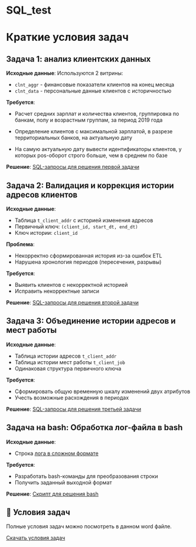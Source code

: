 # SQL_test

# Краткие условия задач
## Задача 1: анализ клиентских данных

**Исходные данные**:
Используются 2 витрины:
- `clnt_aggr` - финансовые показатели клиентов на конец месяца
- `clnt_data` - персональные данные клиентов с историчностью

**Требуется**:
- Расчет средних зарплат и количества клиентов, группировка по банкам, полу и возрастным группам, за период 2019 года

- Определение клиентов с максимальной зарплатой, в разрезе территориальных банков, на актуальную дату

- На самую актуальную дату вывести идентификаторы клиентов, у которых pos-оборот строго больше, чем в среднем по базе

**Решение**:
[SQL-запросы для решения первой задачи](https://github.com/vncvtkv/GlowByte_SQL_test/blob/main/scripts/sql/1problem.sql)

## Задача 2: Валидация и коррекция истории адресов клиентов

**Исходные данные**:
- Таблица `t_client_addr` с историей изменения адресов
- Первичный ключ: `(client_id, start_dt, end_dt)`
- Ключ истории: `client_id`

**Проблема**:
- Некорректно сформированная история из-за ошибок ETL
- Нарушена хронология периодов (пересечения, разрывы)

**Требуется**:
- Выявить клиентов с некорректной историей
- Исправить некорректные записи

**Решение**:
[SQL-запросы для решения второй задачи](https://github.com/vncvtkv/GlowByte_SQL_test/blob/main/scripts/sql/2problem.sql)

## Задача 3: Объединение истории адресов и мест работы

**Исходные данные**:
- Таблица истории адресов `t_client_addr`
- Таблица истории мест работы `t_client_job`
- Одинаковая структура первичного ключа

**Требуется**:
- Сформировать общую временную шкалу изменений двух атрибутов
- Учесть возможные расхождения в периодах

**Решение**:
[SQL-запросы для решения третьей задачи](https://github.com/vncvtkv/GlowByte_SQL_test/blob/main/scripts/sql/3problem.sql)

## Задача на bash: Обработка лог-файла в bash

**Исходные данные**:
- Строка [лога в сложном формате](https://github.com/vncvtkv/GlowByte_SQL_test/blob/main/scripts/bash/log.txt)

**Требуется**:
- Разработать bash-команды для преобразования строки
- Получить заданный выходной формат

**Решение**:
[Скрипт для решения bash](https://github.com/vncvtkv/GlowByte_SQL_test/blob/main/scripts/bash/bash_problem.sh)


## 📌 Условия задач
Полные условия задач можно посмотреть в данном word файле.

[Скачать условия задач](https://github.com/vncvtkv/SQL_test/blob/main/%D0%97%D0%B0%D0%B4%D0%B0%D0%BD%D0%B8%D1%8F%20SQL_1.docx)


